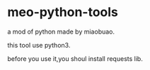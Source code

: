 # meo-python-tools

a mod of python made by miaobuao.

this tool use python3. 

before you use it,you shoul install requests lib.
